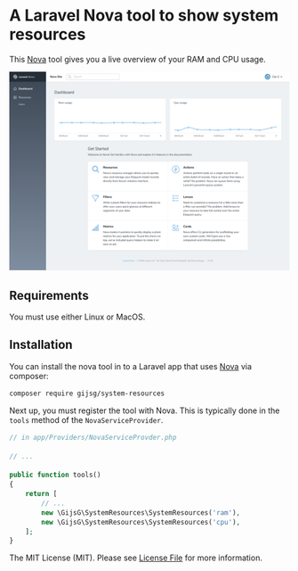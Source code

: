 # A Laravel Nova tool to show system resources

This [Nova](https://nova.laravel.com) tool gives you a live overview of your RAM and CPU usage.

![screenshot of the backup tool](screenshot.png)

## Requirements

You must use either Linux or MacOS.

## Installation

You can install the nova tool in to a Laravel app that uses [Nova](https://nova.laravel.com) via composer:

```bash
composer require gijsg/system-resources
```

Next up, you must register the tool with Nova. This is typically done in the `tools` method of the `NovaServiceProvider`.


```php
// in app/Providers/NovaServiceProvder.php

// ...

public function tools()
{
    return [
        // ...
        new \GijsG\SystemResources\SystemResources('ram'),
        new \GijsG\SystemResources\SystemResources('cpu'),
    ];
}
```

The MIT License (MIT). Please see [License File](LICENSE.md) for more information.
